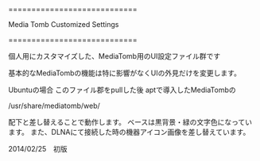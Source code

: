 ============================

Media Tomb Customized Settings

============================

個人用にカスタマイズした、MediaTomb用のUI設定ファイル群です

基本的なMediaTombの機能は特に影響がなくUIの外見だけを変更します。

Ubuntuの場合
このファイル郡をpullした後
aptで導入したMediaTombの

/usr/share/mediatomb/web/

配下と差し替えることで動作します。
ベースは黒背景・緑の文字色になっています。
また、DLNAにて接続した時の機器アイコン画像を差し替えています。

2014/02/25　初版
